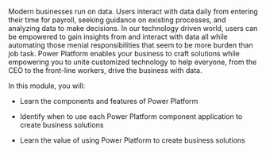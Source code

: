Modern businesses run on data. Users interact with data daily from entering their time for payroll, seeking guidance on existing processes, and analyzing data to make decisions. In our technology driven world, users can be empowered to gain insights from and interact with data all while automating those menial responsibilities that seem to be more burden than job task. Power Platform enables your business to craft solutions while empowering you to unite customized technology to help everyone, from the CEO to the front-line workers, drive the business with data.

In this module, you will: 

- Learn the components and features of Power Platform

- Identify when to use each Power Platform component application to create business solutions

- Learn the value of using Power Platform to create business solutions 

  